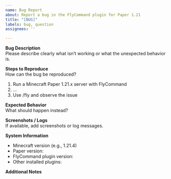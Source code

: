 ```yaml
---
name: Bug Report
about: Report a bug in the FlyCommand plugin for Paper 1.21
title: "[BUG]"
labels: bug, question
assignees: ''

---
```


**Bug Description**  
Please describe clearly what isn’t working or what the unexpected behavior is.

**Steps to Reproduce**  
How can the bug be reproduced?  
1. Run a Minecraft Paper 1.21.x server with FlyCommand  
2. ...  
3. Use /fly and observe the issue

**Expected Behavior**  
What should happen instead?

**Screenshots / Logs**  
If available, add screenshots or log messages.

**System Information**  
- Minecraft version (e.g., 1.21.4)  
- Paper version:  
- FlyCommand plugin version:  
- Other installed plugins:

**Additional Notes**
